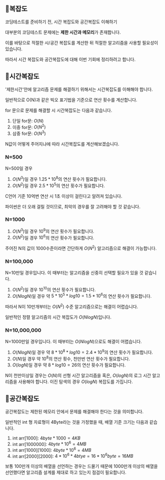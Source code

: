 ## 🔸복잡도

코딩테스트를 준비하기 전, 시간 복잡도와 공간복잡도 이해하기

대부분의 코딩테스트 문제에는 **제한 시간과 메모리**가 존재합니다.

이를 바탕으로 적절한 시/공간 복잡도를 계산한 뒤 적절한 알고리즘을 사용할 필요성이 있습니다. 

따라서 시간 복잡도와 공간복잡도에 대해 이번 기회에 정리하려고 합니다.

## 🔸시간복잡도

'제한시간'안에 알고리즘 문제를 해결하기 위해서는 시간복잡도를 이해해야 합니다.

일반적으로 O(N)과 같은 빅오 표기법을 기준으로 연산 횟수를 계산합니다.

for 문으로 문제를 해결할 시 시간복잡도는 다음과 같습니다.

1. 단일 for문: $O(N)$
2. 이중 for문:  $O(N^2)$
3. 삼중 for문: $O(N^3)$

N값이 어떻게 주어지냐에 따라 시간복잡도를 계산해보겠습니다.

### N=500

N=500일 경우 

1. $O(N^3)$일 경우 $1.25 * 10^8$의 연산 횟수가 필요합니다.
2. $O(N^2)$일 경우 $2.5 * 10^5$의 연산 횟수가 필요합니다.

C언어 기준 10억번 연산 시 1초 이상이 걸린다고 알려져 있습니다.

파이썬은 더 오래 걸릴 것이므로, 최악의 경우를 잘 고려해야 할 것 같습니다.

### N=1000

1. $O(N^3)$일 경우 $10^9$의 연산 횟수가 필요합니다.
2. $O(N^2)$일 경우 $10^6$의 연산 횟수가 필요합니다.

주어진 N의 값이 1000수준이라면 간단하게 $O(N^2)$ 알고리즘으로 해결이 가능합니다.

### N=100,000

N=10만일 경우입니다. 이 때부터는 알고리즘을 신중히 선택할 필요가 있을 것 같습니다.

1. $O(N^2)$일 경우 $10^{10}$의 연산 횟수가 필요합니다.
2. $O(NlogN)$일 경우 약 $5*10^5*log10 = 1.5 * 10^6$의 연산 횟수가 필요합니다.

따라서 N이 10만개부터는 $O(N^2)$ 수준 알고리즘으로는 해결이 어렵습니다.

일반적인 정렬 알고리즘의 시간 복잡도가 $O(NlogN)$입니다.

### N=10,000,000

N=1000만일 경우입니다. 이 때부터는 $O(NlogN)$으로도 해결이 어렵습니다.

1. $O(NlogN)$일 경우 약 $8*10^8*log10 = 2.4 * 10^9$의 연산 횟수가 필요합니다.
2. $O(N)$일 경우 약 $10^8$의 연산 횟수, 천만번 연산 횟수가 필요합니다.
3. $O(logN)$일 경우 약 $8 * log10 = 26$의 연산 횟수가 필요합니다.

N이 천만이상일 경우는 $O(N)$의 선형 시간 알고리즘을 혹은, $O(logN)$의 로그 시간 알고리즘을 사용해야 합니다. 이진 탐색의 경우 $O(logN)$ 복잡도를 가집니다.

## 🔸공간복잡도

공간복잡도는 제한된 메모리 안에서 문제를 해결해야 한다는 것을 의미합니다.

일반적인 int 형 자료형이 4Byte라는 것을 가정했을 때, 배열 기준 크기는 다음과 같습니다.

1. int arr[1000]: $4byte * 1000=4KB$
2. int arr[1000000]: $4byte*10^6=4MB$
3. int arr[1000][1000]: $4byte*10^6=4MB$
4. int arr[2000][2000]: $4 * 10^6 * 4btye=16*10^6byte=16MB$

보통 100만개 이상의 배열을 선언하는 경우는 드물기 때문에 1000만개 이상의 배열을 선언했다면 알고리즘 설계를 제대로 하고 있는지 점검이 필요합니다.
